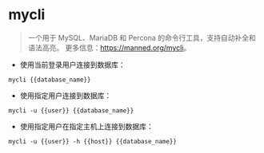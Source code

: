 # mycli

> 一个用于 MySQL、MariaDB 和 Percona 的命令行工具，支持自动补全和语法高亮。
> 更多信息：<https://manned.org/mycli>。

- 使用当前登录用户连接到数据库：

`mycli {{database_name}}`

- 使用指定用户连接到数据库：

`mycli -u {{user}} {{database_name}}`

- 使用指定用户在指定主机上连接到数据库：

`mycli -u {{user}} -h {{host}} {{database_name}}`